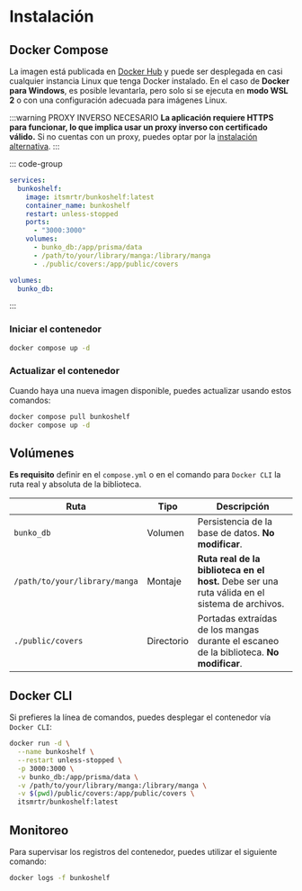 # Instalación

## Docker Compose

La imagen está publicada en [Docker Hub](https://hub.docker.com/r/itsmrtr/bunkoshelf) y puede ser desplegada en casi cualquier instancia Linux que tenga Docker instalado. En el caso de **Docker para Windows**, es posible levantarla, pero solo si se ejecuta en **modo WSL 2** o con una configuración adecuada para imágenes Linux.

:::warning PROXY INVERSO NECESARIO
**La aplicación requiere HTTPS para funcionar, lo que implica usar un proxy inverso con certificado válido.** Si no cuentas con un proxy, puedes optar por la [instalación alternativa](/guia/instalacion-alternativa.md).
:::

::: code-group

```yaml [compose.yml]
services:
  bunkoshelf:
    image: itsmrtr/bunkoshelf:latest
    container_name: bunkoshelf
    restart: unless-stopped
    ports:
      - "3000:3000"
    volumes:
      - bunko_db:/app/prisma/data
      - /path/to/your/library/manga:/library/manga
      - ./public/covers:/app/public/covers

volumes:
  bunko_db:
```

:::

### Iniciar el contenedor

```bash
docker compose up -d
```

### Actualizar el contenedor

Cuando haya una nueva imagen disponible, puedes actualizar usando estos comandos:

```bash
docker compose pull bunkoshelf
docker compose up -d
```

## Volúmenes

**Es requisito** definir en el `compose.yml` o en el comando para `Docker CLI` la ruta real y absoluta de la biblioteca.

| Ruta                          | Tipo       | Descripción                                                                                    |
| ----------------------------- | ---------- | ---------------------------------------------------------------------------------------------- |
| `bunko_db`                    | Volumen    | Persistencia de la base de datos. **No modificar**.                                            |
| `/path/to/your/library/manga` | Montaje    | **Ruta real de la biblioteca en el host.** Debe ser una ruta válida en el sistema de archivos. |
| `./public/covers`             | Directorio | Portadas extraídas de los mangas durante el escaneo de la biblioteca. **No modificar**.        |

## Docker CLI

Si prefieres la línea de comandos, puedes desplegar el contenedor vía `Docker CLI`:

```bash
docker run -d \
  --name bunkoshelf \
  --restart unless-stopped \
  -p 3000:3000 \
  -v bunko_db:/app/prisma/data \
  -v /path/to/your/library/manga:/library/manga \
  -v $(pwd)/public/covers:/app/public/covers \
  itsmrtr/bunkoshelf:latest
```

## Monitoreo

Para supervisar los registros del contenedor, puedes utilizar el siguiente comando:

```bash
docker logs -f bunkoshelf
```
